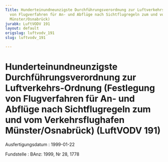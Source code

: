 ```yaml
---
Title: Hunderteinundneunzigste Durchführungsverordnung zur Luftverkehrs-Ordnung (Festlegung
  von Flugverfahren für An- und Abflüge nach Sichtflugregeln zum und vom Verkehrsflughafen
  Münster/Osnabrück)
jurabk: LuftVODV 191
layout: default
origslug: luftvodv_191
slug: luftvodv_191

---
```


# Hunderteinundneunzigste Durchführungsverordnung zur Luftverkehrs-Ordnung (Festlegung von Flugverfahren für An- und Abflüge nach Sichtflugregeln zum und vom Verkehrsflughafen Münster/Osnabrück) (LuftVODV 191)

Ausfertigungsdatum
:   1999-01-22

Fundstelle
:   BAnz: 1999, Nr 28, 1778

